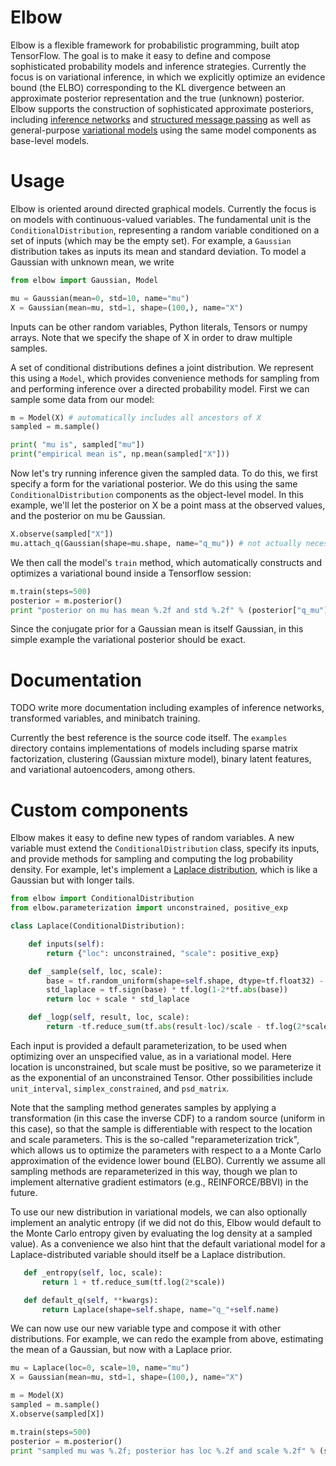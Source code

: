 # Elbow

Elbow is a flexible framework for probabilistic programming, built atop TensorFlow. The goal is to make it easy to define and compose sophisticated probability models and inference strategies. Currently the focus is on variational inference, in which we explicitly optimize an evidence bound (the ELBO) corresponding to the KL divergence between an approximate posterior representation and the true (unknown) posterior. Elbow supports the construction of sophisticated approximate posteriors, including [inference networks](https://arxiv.org/abs/1312.6114) and [structured message passing](https://arxiv.org/abs/1603.06277) as well as general-purpose [variational models](https://arxiv.org/abs/1511.02386) using the same model components as base-level models. 

# Usage

Elbow is oriented around directed graphical models. Currently the focus is on models with continuous-valued variables. The fundamental unit is the `ConditionalDistribution`, representing a random variable conditioned on a set of inputs (which may be the empty set). For example, a `Gaussian` distribution takes as inputs its mean and standard deviation. To model a Gaussian with unknown mean, we write

```python
from elbow import Gaussian, Model

mu = Gaussian(mean=0, std=10, name="mu")
X = Gaussian(mean=mu, std=1, shape=(100,), name="X")
```

Inputs can be other random variables, Python literals, Tensors or numpy arrays. Note that we specify the shape of X in order to draw multiple samples. 

A set of conditional distributions defines a joint distribution. We represent this using a `Model`, which provides convenience methods for sampling from and performing inference over a directed probability model. First we can sample some data from our model:

```python
m = Model(X) # automatically includes all ancestors of X
sampled = m.sample()

print( "mu is", sampled["mu"])
print("empirical mean is", np.mean(sampled["X"]))
```

Now let's try running inference given the sampled data. To do this, we first specify a form for the variational posterior. We do this using the same `ConditionalDistribution` components as the object-level model. In this example, we'll let the posterior on X be a point mass at the observed values, and the posterior on mu be Gaussian. 

```python
X.observe(sampled["X"])
mu.attach_q(Gaussian(shape=mu.shape, name="q_mu")) # not actually necessary, would be inferred automatically, but shown here for illustration
```

We then call the model's `train` method, which automatically constructs and optimizes a variational bound inside a Tensorflow session:

```python
m.train(steps=500)
posterior = m.posterior()
print "posterior on mu has mean %.2f and std %.2f" % (posterior["q_mu"]["mean"], posterior["q_mu"]["std"])
```

Since the conjugate prior for a Gaussian mean is itself Gaussian, in this simple example the variational posterior should be exact. 

# Documentation

TODO write more documentation including examples of inference networks, transformed variables, and minibatch training.

Currently the best reference is the source code itself. The `examples` directory contains implementations of models including sparse matrix factorization, clustering (Gaussian mixture model), binary latent features, and variational autoencoders, among others. 

# Custom components

Elbow makes it easy to define new types of random variables. A new variable must extend the `ConditionalDistribution` class, specify its inputs, and provide methods for sampling and computing the log probability density. For example, let's implement a [Laplace distribution](https://en.wikipedia.org/wiki/Laplace_distribution), which is like a Gaussian but with longer tails.

```python
from elbow import ConditionalDistribution
from elbow.parameterization import unconstrained, positive_exp

class Laplace(ConditionalDistribution):

    def inputs(self):
        return {"loc": unconstrained, "scale": positive_exp}

    def _sample(self, loc, scale):
        base = tf.random_uniform(shape=self.shape, dtype=tf.float32) - 0.5
        std_laplace = tf.sign(base) * tf.log(1-2*tf.abs(base))
        return loc + scale * std_laplace

    def _logp(self, result, loc, scale):
        return -tf.reduce_sum(tf.abs(result-loc)/scale - tf.log(2*scale))
```

Each input is provided a default parameterization, to be used when optimizing over an unspecified value, as in a variational model. Here location is unconstrained, but scale must be positive, so we parameterize it as the exponential of an unconstrained Tensor. Other possibilities include `unit_interval`, `simplex_constrained`, and `psd_matrix`. 

Note that the sampling method generates samples by applying a transformation (in this case the inverse CDF) to a random source (uniform in this case), so that the sample is differentiable with respect to the location and scale parameters. This is the so-called "reparameterization trick", which allows us to optimize the parameters with respect to a a Monte Carlo approximation of the evidence lower bound (ELBO). Currently we assume all sampling methods are reparameterized in this way, though we plan to implement alternative gradient estimators (e.g., REINFORCE/BBVI) in the future.

To use our new distribution in variational models, we can also optionally implement an analytic entropy (if we did not do this, Elbow would default to the Monte Carlo entropy given by evaluating the log density at a sampled value). As a convenience we also hint that the default variational model for a Laplace-distributed variable should itself be a Laplace distribution.

```python
   def _entropy(self, loc, scale):
       return 1 + tf.reduce_sum(tf.log(2*scale))

   def default_q(self, **kwargs):
       return Laplace(shape=self.shape, name="q_"+self.name)
```

We can now use our new variable type and compose it with other distributions. For example, we can redo the example from above, estimating the mean of a Gaussian, but now with a Laplace prior.

```python
mu = Laplace(loc=0, scale=10, name="mu")
X = Gaussian(mean=mu, std=1, shape=(100,), name="X")

m = Model(X)
sampled = m.sample()
X.observe(sampled[X])

m.train(steps=500)
posterior = m.posterior()
print "sampled mu was %.2f; posterior has loc %.2f and scale %.2f" % (sampled["mu"], posterior["q_mu"]["scale"], posterior["q_mu"]["scale"])
```







